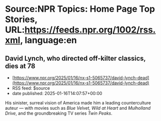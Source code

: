 # Source:NPR Topics: Home Page Top Stories, URL:https://feeds.npr.org/1002/rss.xml, language:en

## David Lynch, who directed off-kilter classics, dies at 78
 - [https://www.npr.org/2025/01/16/nx-s1-5065737/david-lynch-dead](https://www.npr.org/2025/01/16/nx-s1-5065737/david-lynch-dead)
 - RSS feed: $source
 - date published: 2025-01-16T14:07:57+00:00

His sinister, surreal vision of America made him a leading counterculture auteur — with movies such as <em>Blue Velvet, Wild at Heart </em>and <em>Mulholland Drive</em>, and the groundbreaking TV series <em>Twin Peaks</em>.

